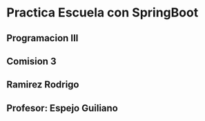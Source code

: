 # Practica Escuela con SpringBoot
## Programacion III 
## Comision 3
## Ramirez Rodrigo

## Profesor: Espejo Guiliano 